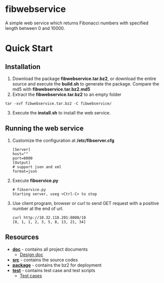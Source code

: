 # fibwebservice
A simple web service which returns Fibonacci numbers with specified length between 0 and 10000.
# Quick Start
## Installation
1. Download the package **fibwebservice.tar.bz2**, or download the entire source and execute the **build.sh** to generate the package. Compare the md5 with **fibwebservice.tar.bz2.md5**
2. Extract the **fibwebservice.tar.bz2** to an empty folder
<pre>
<code>tar -xvf fibwebservice.tar.bz2 -C fibwebservice/</code>
</pre>
3. Execute the **install.sh** to install the web service.

## Running the web service
1. Customize the configuration at **/etc/fibserver.cfg**

   ```
   [Server]
   host=""
   port=8000
   [Output]
   # support json and xml
   format=json
   ```
2. Execute **fibservice.py**

    ```
    # fibservice.py
    Starting server, useg <Ctrl-C> to stop
    ```
3. Use client program, browser or curl to send GET request with a positive number at the end of url.

    ```
    curl http://10.32.118.201:8000/10
    [0, 1, 1, 2, 3, 5, 8, 13, 21, 34]
    ```

## Resources

+ [**doc**](doc/) - contains all project documents
   + [Design doc](doc/func_spec.md)
+ [**src**](src/) - contains the source codes
+ [**package**](package/) - contains the bz2 for deployment
+ [**test**](test/) - contains test case and test scripts
   + [Test cases](test/test_cases_summary.md)
